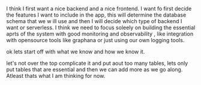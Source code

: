 I think I first want a nice backend and a nice frontend. I want fo first decide the features I want to include in the app, this will determine the database schema that we w ill use and then I will decide which type of backend I want or serverless. I think we need to focus soleely on building the essential aprts of the system with good monitoring and observability , like integration with opensource tools like graphana or just using our own logging tools.

ok lets start off with what we know and how we know it.

let's not over the top complicate it and put aout too many tables, lets only put tables that are essential and then we can add more as we go along. Atleast thats what I am thinking for now.

